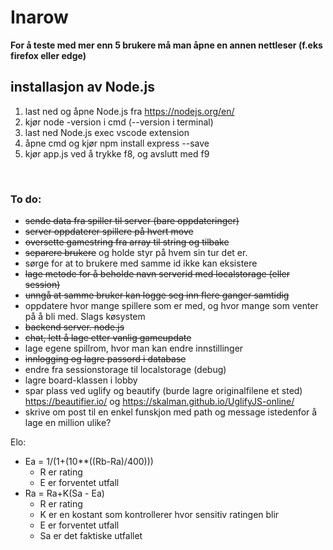 # Inarow

__For å teste med mer enn 5 brukere må man åpne en annen nettleser (f.eks firefox eller edge)__

## installasjon av Node.js
1. last ned og åpne Node.js fra https://nodejs.org/en/
2. kjør node -version i cmd (--version i terminal)
3. last ned Node.js exec vscode extension
4. åpne cmd og kjør npm install express --save
4. kjør app.js ved å trykke f8, og avslutt med f9

</br>

### To do:
* ~~sende data fra spiller til server (bare oppdateringer)~~
* ~~server oppdaterer spillere på hvert move~~
* ~~oversette gamestring fra array til string og tilbake~~
* ~~separere brukere~~ og holde styr på hvem sin tur det er.
* sørge for at to brukere med samme id ikke kan eksistere
* ~~lage metode for å beholde navn serverid med localstorage (eller session)~~
* ~~unngå at samme bruker kan logge seg inn flere ganger samtidig~~
* oppdatere hvor mange spillere som er med, og hvor mange som venter på å bli med. Slags køsystem
* ~~backend server. node.js~~
* ~~chat, lett å lage etter vanlig gameupdate~~
* lage egene spillrom, hvor man kan endre innstillinger
* ~~innlogging og lagre passord i database~~
* endre fra sessionstorage til localstorage (debug)
* lagre board-klassen i lobby
* spar plass ved uglify og beautify (burde lagre originalfilene et sted) https://beautifier.io/ og https://skalman.github.io/UglifyJS-online/
* skrive om post til en enkel funskjon med path og message istedenfor å lage en million ulike?


Elo: 
* Ea = 1/(1+(10**((Rb-Ra)/400)))
    * R er rating
    * E er forventet utfall
* Ra = Ra+K(Sa - Ea)
    * R er rating
    * K er en kostant som kontrollerer hvor sensitiv ratingen blir
    * E er forventet utfall
    * Sa er det faktiske utfallet
